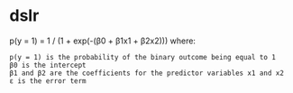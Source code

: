 # dslr
p(y = 1) = 1 / (1 + exp(-(β0 + β1x1 + β2x2)))
where:

    p(y = 1) is the probability of the binary outcome being equal to 1
    β0 is the intercept
    β1 and β2 are the coefficients for the predictor variables x1 and x2
    ε is the error term
